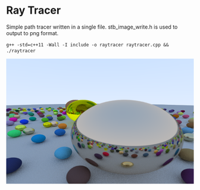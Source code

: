 
Ray Tracer
==========

Simple path tracer written in a single file. stb_image_write.h is used to output to png format.

```
g++ -std=c++11 -Wall -I include -o raytracer raytracer.cpp && ./raytracer
```


![alt text](/image.png)
